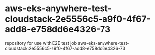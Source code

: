 # aws-eks-anywhere-test-cloudstack-2e5556c5-a9f0-4f67-add8-e758dd6e4326-73
repository for use with E2E test job aws-eks-anywhere-test-cloudstack:2e5556c5-a9f0-4f67-add8-e758dd6e4326-73
